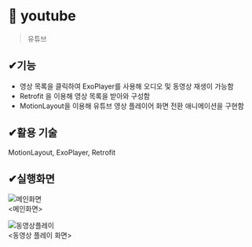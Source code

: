 # 📌 youtube
> 유튜브

## ✔기능
<ul>
  <li>영상 목록을 클릭하여 ExoPlayer를 사용해 오디오 및 동영상 재생이 가능함  </li>
  <li>Retrofit 을 이용해 영상 목록을 받아와 구성함 </li>
  <li>MotionLayout을 이용해 유튜브 영상 플레이어 화면 전환 애니메이션을 구현함  </li>

</ul>

##  ✔활용 기술
MotionLayout, ExoPlayer, Retrofit 

## ✔실행화면
![메인화면](https://user-images.githubusercontent.com/76811495/154853634-4f2447dd-46f4-4aa0-8c8e-1268c5451f18.PNG)
<br>
<메인화면>

![동영상플레이](https://user-images.githubusercontent.com/76811495/154853644-db04574b-a980-4bbe-a31b-7b74a29783ea.PNG)
<br>
<동영상 플레이 화면>
